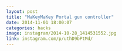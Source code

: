 ```yaml
---
layout: post
title: "MaKeyMaKey Portal gun controller"
date: 2014-11-01 18:00:07
categories: hacks
image: instagram/2014-10-28_1414531552.jpg
link: instagram.com/p/uthD9bPtMd/
---
```

